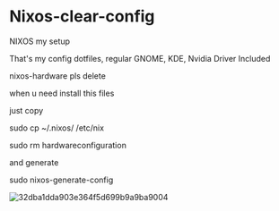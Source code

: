 # Nixos-clear-config
NIXOS my setup

That's my config dotfiles, regular GNOME, KDE, Nvidia Driver Included

nixos-hardware pls delete

when u need install this files

just copy

sudo cp ~/.nixos/ /etc/nix

sudo rm hardwareconfiguration

and generate 

sudo nixos-generate-config



![32dba1dda903e364f5d699b9a9ba9004](https://github.com/user-attachments/assets/3628d4a9-f64e-477e-a5f6-a4dd9e2daef3)
